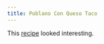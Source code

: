 ```yaml
---
title: Poblano Con Queso Taco
---
```


This [recipe](https://youtu.be/YtkyC2Ctz6E) looked interesting.
